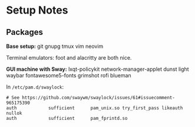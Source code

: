 # Setup Notes

## Packages

**Base setup:**
git
gnupg
tmux
vim
neovim

Terminal emulators: foot and alacritty are both nice.

**GUI machine with Sway:**
lxqt-policykit
network-manager-applet
dunst
light
waybar
fontawesome5-fonts
grimshot
rofi
blueman

In `/etc/pam.d/swaylock`:
```
# See https://github.com/swaywm/swaylock/issues/61#issuecomment-965175390
auth            sufficient      pam_unix.so try_first_pass likeauth nullok
auth            sufficient      pam_fprintd.so
```
